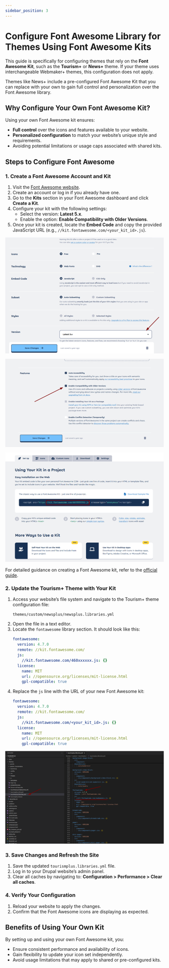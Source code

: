 ```yaml
---
sidebar_position: 3
---
```


# Configure Font Awesome Library for Themes Using Font Awesome Kits

This guide is specifically for configuring themes that rely on the **Font Awesome Kit**, such as the **Tourism+** or **News+** theme. If your theme uses interchangeable Webmaker+ themes, this configuration does not apply.

Themes like News+ include a pre-configured Font Awesome Kit that you can replace with your own to gain full control and personalization over the Font Awesome library.

## Why Configure Your Own Font Awesome Kit?

Using your own Font Awesome kit ensures:
- **Full control** over the icons and features available to your website.
- **Personalized configuration** to match your website’s unique style and requirements.
- Avoiding potential limitations or usage caps associated with shared kits.

## Steps to Configure Font Awesome

### 1. Create a Font Awesome Account and Kit
1. Visit the [Font Awesome website](https://fontawesome.com).
2. Create an account or log in if you already have one.
3. Go to the **Kits** section in your Font Awesome dashboard and click **Create a Kit**.
4. Configure your kit with the following settings:
   - Select the version: **Latest 5.x**.
   - Enable the option: **Enable Compatibility with Older Versions**.
5. Once your kit is created, locate the **Embed Code** and copy the provided JavaScript URL (e.g., `//kit.fontawesome.com/<your_kit_id>.js`).

![Select the version: Latest 5.x](images/how-to-fontawesme-01.png)

![Enable the option: Enable Compatibility with Older Versions](images/how-to-fontawesme-02.png)

![Copy the provided JavaScript URL](images/how-to-fontawesme-03.png)

For detailed guidance on creating a Font Awesome kit, refer to the [official guide](https://docs.fontawesome.com/web/setup/use-kit).

### 2. Update the Tourism+ Theme with Your Kit
1. Access your website’s file system and navigate to the Tourism+ theme configuration file:
   ```
   themes/custom/newsplus/newsplus.libraries.yml
   ```
2. Open the file in a text editor.
3. Locate the `fontawesome` library section. It should look like this:
   ```yaml
   fontawesome:
     version: 4.7.0
     remote: //kit.fontawesome.com/
     js:
       //kit.fontawesome.com/460xxxxxx.js: {}
     license:
       name: MIT
       url: //opensource.org/licenses/mit-license.html
       gpl-compatible: true
   ```
4. Replace the `js` line with the URL of your new Font Awesome kit:
   ```yaml
   fontawesome:
     version: 4.7.0
     remote: //kit.fontawesome.com/
     js:
       //kit.fontawesome.com/<your_kit_id>.js: {}
     license:
       name: MIT
       url: //opensource.org/licenses/mit-license.html
       gpl-compatible: true
   ```


![Replace the `js` line with the URL of your new Font Awesome kit](images/how-to-fontawesme-04.png)

### 3. Save Changes and Refresh the Site
1. Save the updated `tourismplus.libraries.yml` file.
2. Log in to your Drupal website’s admin panel.
3. Clear all caches by navigating to:
   **Configuration > Performance > Clear all caches**.

### 4. Verify Your Configuration
1. Reload your website to apply the changes.
2. Confirm that the Font Awesome icons are displaying as expected.

## Benefits of Using Your Own Kit

By setting up and using your own Font Awesome kit, you:
- Ensure consistent performance and availability of icons.
- Gain flexibility to update your icon set independently.
- Avoid usage limitations that may apply to shared or pre-configured kits.


